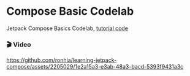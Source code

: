 # Compose Basic Codelab

Jetpack Compose Basics Codelab, [tutorial code](https://developer.android.com/codelabs/jetpack-compose-basics#0)

### 🎬 Video
https://github.com/ronhia/learning-jetpack-compose/assets/2205029/1e2a15a3-e3ab-48a3-bacd-5393f9431a3c
